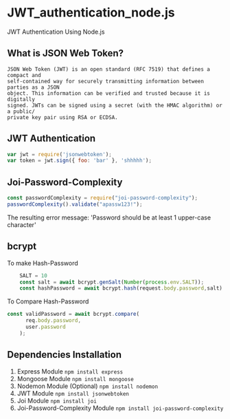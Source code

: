 # JWT_authentication_node.js
JWT Authentication Using Node.js

## What is JSON Web Token?

    JSON Web Token (JWT) is an open standard (RFC 7519) that defines a compact and
    self-contained way for securely transmitting information between parties as a JSON 
    object. This information can be verified and trusted because it is digitally 
    signed. JWTs can be signed using a secret (with the HMAC algorithm) or a public/
    private key pair using RSA or ECDSA.

## JWT Authentication
```javascript
var jwt = require('jsonwebtoken');
var token = jwt.sign({ foo: 'bar' }, 'shhhhh');
```

## Joi-Password-Complexity
```javascript
const passwordComplexity = require("joi-password-complexity");
passwordComplexity().validate("apassw123!");
```
The resulting error message:
'Password should be at least 1 upper-case character'

## bcrypt 
To make Hash-Password
```javascript
    SALT = 10
    const salt = await bcrypt.genSalt(Number(process.env.SALT));
    const hashPassword = await bcrypt.hash(request.body.password,salt)
```
To Compare Hash-Password
```javascript
const validPassword = await bcrypt.compare(
      req.body.password,
      user.password
    );
```

## Dependencies Installation
1. Express Module
`npm install express`
2. Mongoose Module
`npm install mongoose`
3. Nodemon Module (Optional)
`npm install nodemon`
4. JWT Module
`npm install jsonwebtoken`
5. Joi Module
`npm install joi`
6. Joi-Password-Complexity Module
`npm install joi-password-complexity`

